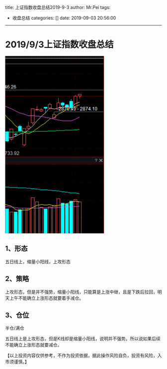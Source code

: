 title: 上证指数收盘总结2019-9-3
author: Mr.Pei
tags:
  - 收盘总结
categories: []
date: 2019-09-03 20:56:00
---
# 2019/9/3上证指数收盘总结
![](https://github.com/Soros1990/markDownImages/blob/master/2019090300001.png?raw=true)

## 1、形态

五日线上，缩量小阳线，上攻形态
## 2、策略
上攻形态，但是并不强势，缩量小阳线，只能算是上涨中继，且是下跌后拉回，明天上午不能确立上涨形态就要着手减仓。
## 3、仓位
半仓/满仓

五日线上是上攻形态，但是K线却是缩量小阳线，说明并不强势。所以说如果后续不能确立上涨形态就要减仓。

【以上投资内容仅供参考，不作为投资依据，据此操作风险自负，投资有风险，入市须谨慎。】